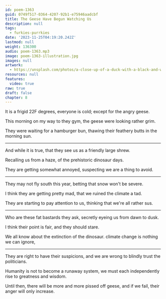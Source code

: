 ```yaml
---
id: poem-1363
guid: 0749f517-0364-4207-92b1-e75946aadcbf
title: The Geese Have Begun Watching Us
description: null
tags:
  - furkies-purrkies
date: '2023-11-25T04:19:20.242Z'
lastmod: null
weight: 136300
audio: poem-1363.mp3
image: poem-1363-illustration.jpg
images: null
artwork:
  - https://unsplash.com/photos/a-close-up-of-a-duck-with-a-black-and-white-head-3VJo2wju0yM
resources: null
features:
  video: true
raw: true
draft: false
chapter: 8
---
```


It is a frigid 22F degrees,
everyone is cold; except for the angry geese.

This morning on my way to they gym,
the geese were looking rather grim.

They were waiting for a hamburger bun,
thawing their feathery butts in the morning sun.

---

And while it is true,
that they see us as a friendly large shrew.

Recalling us from a haze,
of the prehistoric dinosaur days.

They are getting somewhat annoyed,
suspecting we are a thing to avoid.

---

They may not fly south this year,
betting that snow won't be severe.

I think they are getting pretty mad,
that we ruined the climate a tad.

They are starting to pay attention to us,
thinking that we're all rather sus.

---

Who are these fat bastards they ask,
secretly eyeing us from dawn to dusk.

I think their point is fair,
and they should stare.

We all know about the extinction of the dinosaur.
climate change is nothing we can ignore,

---

They are right to have their suspicions,
and we are wrong to blindly trust the politicians.

Humanity is not to become a runaway system,
we must each independently rise to greatness and wisdom.

Until then, there will be more and more pissed off geese,
and if we fail, their anger will only increase.
